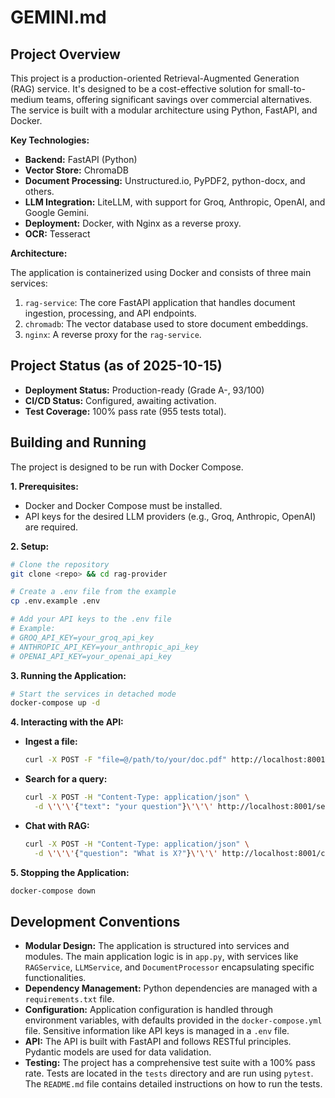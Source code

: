 # GEMINI.md

## Project Overview

This project is a production-oriented Retrieval-Augmented Generation (RAG) service. It's designed to be a cost-effective solution for small-to-medium teams, offering significant savings over commercial alternatives. The service is built with a modular architecture using Python, FastAPI, and Docker.

**Key Technologies:**

*   **Backend:** FastAPI (Python)
*   **Vector Store:** ChromaDB
*   **Document Processing:** Unstructured.io, PyPDF2, python-docx, and others.
*   **LLM Integration:** LiteLLM, with support for Groq, Anthropic, OpenAI, and Google Gemini.
*   **Deployment:** Docker, with Nginx as a reverse proxy.
*   **OCR:** Tesseract

**Architecture:**

The application is containerized using Docker and consists of three main services:

1.  `rag-service`: The core FastAPI application that handles document ingestion, processing, and API endpoints.
2.  `chromadb`: The vector database used to store document embeddings.
3.  `nginx`: A reverse proxy for the `rag-service`.

## Project Status (as of 2025-10-15)

*   **Deployment Status:** Production-ready (Grade A-, 93/100)
*   **CI/CD Status:** Configured, awaiting activation.
*   **Test Coverage:** 100% pass rate (955 tests total).

## Building and Running

The project is designed to be run with Docker Compose.

**1. Prerequisites:**

*   Docker and Docker Compose must be installed.
*   API keys for the desired LLM providers (e.g., Groq, Anthropic, OpenAI) are required.

**2. Setup:**

```bash
# Clone the repository
git clone <repo> && cd rag-provider

# Create a .env file from the example
cp .env.example .env

# Add your API keys to the .env file
# Example:
# GROQ_API_KEY=your_groq_api_key
# ANTHROPIC_API_KEY=your_anthropic_api_key
# OPENAI_API_KEY=your_openai_api_key
```

**3. Running the Application:**

```bash
# Start the services in detached mode
docker-compose up -d
```

**4. Interacting with the API:**

*   **Ingest a file:**
    ```bash
    curl -X POST -F "file=@/path/to/your/doc.pdf" http://localhost:8001/ingest/file
    ```
*   **Search for a query:**
    ```bash
    curl -X POST -H "Content-Type: application/json" \
      -d \'\'\'{"text": "your question"}\'\'\' http://localhost:8001/search
    ```
*   **Chat with RAG:**
    ```bash
    curl -X POST -H "Content-Type: application/json" \
      -d \'\'\'{"question": "What is X?"}\'\'\' http://localhost:8001/chat
    ```

**5. Stopping the Application:**

```bash
docker-compose down
```

## Development Conventions

*   **Modular Design:** The application is structured into services and modules. The main application logic is in `app.py`, with services like `RAGService`, `LLMService`, and `DocumentProcessor` encapsulating specific functionalities.
*   **Dependency Management:** Python dependencies are managed with a `requirements.txt` file.
*   **Configuration:** Application configuration is handled through environment variables, with defaults provided in the `docker-compose.yml` file. Sensitive information like API keys is managed in a `.env` file.
*   **API:** The API is built with FastAPI and follows RESTful principles. Pydantic models are used for data validation.
*   **Testing:** The project has a comprehensive test suite with a 100% pass rate. Tests are located in the `tests` directory and are run using `pytest`. The `README.md` file contains detailed instructions on how to run the tests.
